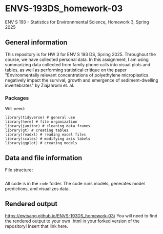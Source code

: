 # ENVS-193DS_homework-03
ENV S 193 - Statistics for Environnmental Science, Homework 3, Spring 2025

## General information

This repository is for HW 3 for ENV S 193 DS, Spring 2025. Throughout the course, we have collected personal data. In this assignment, I am using summarizing data collected from family phone calls into visual plots and tables, as well as performing statistical critique on the paper "Environmentally relevant concentrations of polyethylene microplastics negatively impact the survival, growth and emergence of sediment-dwelling invertebrates" by Ziajahromi et. al.

### Packages

Will need:
```
library(tidyverse) # general use
library(here) # file organization
library(janitor) # cleaning data frames
library(gt) # creating tables
library(readxl) # reading excel files
library(scales) # modifying axis labels
library(ggplot) # creating models
```

## Data and file information

File structure:
```
```
All code is in the `code` folder. The code runs models, generates model predictions, and visualizes data.

## Rendered output
https://ewtsang.github.io/ENVS-193DS_homework-03/
You will need to find the rendered output to your own .html in your forked version of the repository! Insert that link here.
